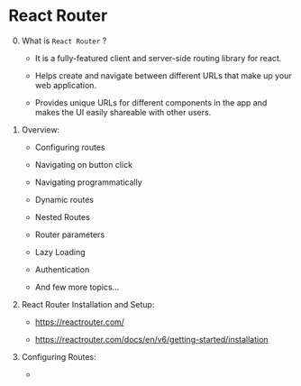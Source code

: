 # React Router

0. What is ```React Router``` ?

    - It is a fully-featured client and server-side routing library for react.

    - Helps create and navigate between different URLs that make up your web application.

    - Provides unique URLs for different components in the app and makes the UI easily shareable with other users.

1. Overview:

    - Configuring routes

    - Navigating on button click

    - Navigating programmatically

    - Dynamic routes

    - Nested Routes

    - Router parameters

    - Lazy Loading

    - Authentication

    - And few more topics...

2. React Router Installation and Setup:

    - https://reactrouter.com/

    - https://reactrouter.com/docs/en/v6/getting-started/installation

3. Configuring Routes:

    - 